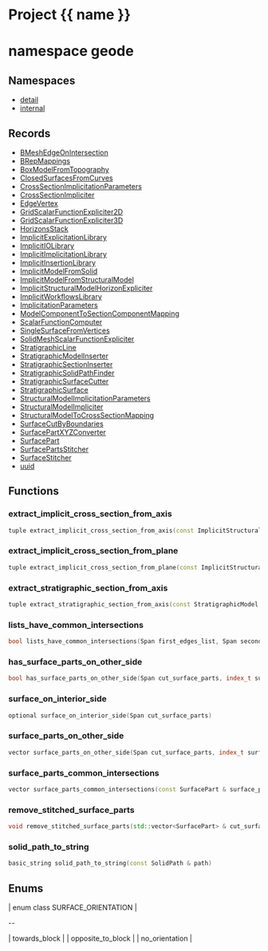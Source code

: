 <script setup>
import {useRoute} from 'vitepress'
const {path} = useRoute()
const tokens = path.split('/')
const words = tokens[2].split('-');
for (let i = 0; i < words.length; i++) {
    words[i] = words[i].charAt(0).toUpperCase() + words[i].slice(1);
    words[i] = words[i].replace('geode', 'Geode')
}
const name = words.join('-');
</script>
# Project {{ name }}

# namespace geode



## Namespaces

* [detail](detail/index.md)
* [internal](internal/index.md)


## Records

* [BMeshEdgeOnIntersection](BMeshEdgeOnIntersection.md)
* [BRepMappings](BRepMappings.md)
* [BoxModelFromTopography](BoxModelFromTopography.md)
* [ClosedSurfacesFromCurves](ClosedSurfacesFromCurves.md)
* [CrossSectionImplicitationParameters](CrossSectionImplicitationParameters.md)
* [CrossSectionImpliciter](CrossSectionImpliciter.md)
* [EdgeVertex](EdgeVertex.md)
* [GridScalarFunctionExpliciter2D](GridScalarFunctionExpliciter2D.md)
* [GridScalarFunctionExpliciter3D](GridScalarFunctionExpliciter3D.md)
* [HorizonsStack](HorizonsStack.md)
* [ImplicitExplicitationLibrary](ImplicitExplicitationLibrary.md)
* [ImplicitIOLibrary](ImplicitIOLibrary.md)
* [ImplicitImplicitationLibrary](ImplicitImplicitationLibrary.md)
* [ImplicitInsertionLibrary](ImplicitInsertionLibrary.md)
* [ImplicitModelFromSolid](ImplicitModelFromSolid.md)
* [ImplicitModelFromStructuralModel](ImplicitModelFromStructuralModel.md)
* [ImplicitStructuralModelHorizonExpliciter](ImplicitStructuralModelHorizonExpliciter.md)
* [ImplicitWorkflowsLibrary](ImplicitWorkflowsLibrary.md)
* [ImplicitationParameters](ImplicitationParameters.md)
* [ModelComponentToSectionComponentMapping](ModelComponentToSectionComponentMapping.md)
* [ScalarFunctionComputer](ScalarFunctionComputer.md)
* [SingleSurfaceFromVertices](SingleSurfaceFromVertices.md)
* [SolidMeshScalarFunctionExpliciter](SolidMeshScalarFunctionExpliciter.md)
* [StratigraphicLine](StratigraphicLine.md)
* [StratigraphicModelInserter](StratigraphicModelInserter.md)
* [StratigraphicSectionInserter](StratigraphicSectionInserter.md)
* [StratigraphicSolidPathFinder](StratigraphicSolidPathFinder.md)
* [StratigraphicSurfaceCutter](StratigraphicSurfaceCutter.md)
* [StratigraphicSurface](StratigraphicSurface.md)
* [StructuralModelImplicitationParameters](StructuralModelImplicitationParameters.md)
* [StructuralModelImpliciter](StructuralModelImpliciter.md)
* [StructuralModelToCrossSectionMapping](StructuralModelToCrossSectionMapping.md)
* [SurfaceCutByBoundaries](SurfaceCutByBoundaries.md)
* [SurfacePartXYZConverter](SurfacePartXYZConverter.md)
* [SurfacePart](SurfacePart.md)
* [SurfacePartsStitcher](SurfacePartsStitcher.md)
* [SurfaceStitcher](SurfaceStitcher.md)
* [uuid](uuid.md)


## Functions

### extract_implicit_cross_section_from_axis

```cpp
tuple extract_implicit_cross_section_from_axis(const ImplicitStructuralModel & model, local_index_t axis_direction, double axis_coordinate)
```


### extract_implicit_cross_section_from_plane

```cpp
tuple extract_implicit_cross_section_from_plane(const ImplicitStructuralModel & model, const Plane & section_plane)
```


### extract_stratigraphic_section_from_axis

```cpp
tuple extract_stratigraphic_section_from_axis(const StratigraphicModel & model, local_index_t axis_direction, double axis_coordinate)
```


### lists_have_common_intersections

```cpp
bool lists_have_common_intersections(Span first_edges_list, Span second_edges_list)
```


### has_surface_parts_on_other_side

```cpp
bool has_surface_parts_on_other_side(Span cut_surface_parts, index_t surface_part_id, const uuid & cutting_surface_id)
```


### surface_on_interior_side

```cpp
optional surface_on_interior_side(Span cut_surface_parts)
```


### surface_parts_on_other_side

```cpp
vector surface_parts_on_other_side(Span cut_surface_parts, index_t surface_part_id, const uuid & cutting_surface_id)
```


### surface_parts_common_intersections

```cpp
vector surface_parts_common_intersections(const SurfacePart & surface_part_to_stitch, const SurfacePart & surface_to_stitch_on, const uuid & cutting_surface_id, absl::FixedArray<index_t> & vertices_mapping)
```


### remove_stitched_surface_parts

```cpp
void remove_stitched_surface_parts(std::vector<SurfacePart> & cut_surface_parts)
```


### solid_path_to_string

```cpp
basic_string solid_path_to_string(const SolidPath & path)
```




## Enums

| enum class SURFACE_ORIENTATION |

--

| towards_block |
| opposite_to_block |
| no_orientation |





